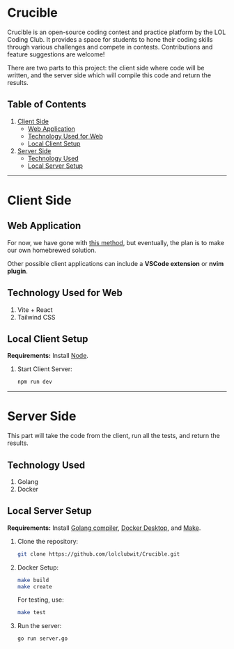 # Crucible

Crucible is an open-source coding contest and practice platform by the LOL Coding Club. It provides a space for students to hone their coding skills through various challenges and compete in contests. Contributions and feature suggestions are welcome!

There are two parts to this project: the client side where code will be written, and the server side which will compile this code and return the results.

## Table of Contents

1. [Client Side](#client-side)
    - [Web Application](#web-application)
    - [Technology Used for Web](#technology-used-for-web)
    - [Local Client Setup](#local-client-setup)
2. [Server Side](#server-side)
    - [Technology Used](#technology-used)
    - [Local Server Setup](#local-server-setup)

---

# Client Side

## Web Application

For now, we have gone with [this method](https://medium.com/front-end-weekly/how-to-build-your-own-codepen-app-a8a7140d52d7), but eventually, the plan is to make our own homebrewed solution.

Other possible client applications can include a **VSCode extension** or **nvim plugin**.

## Technology Used for Web

1. Vite + React
2. Tailwind CSS

## Local Client Setup

**Requirements:** Install [Node](https://nodejs.org/en/download/package-manager/current).

1. Start Client Server:

    ```bash
    npm run dev
    ```

---

# Server Side

This part will take the code from the client, run all the tests, and return the results.

## Technology Used

1. Golang
2. Docker

## Local Server Setup

**Requirements:** Install [Golang compiler](https://go.dev/doc/install), [Docker Desktop](https://www.docker.com/products/docker-desktop/), and [Make](https://gnuwin32.sourceforge.net/packages/make.htm).

1. Clone the repository:

    ```bash
    git clone https://github.com/lolclubwit/Crucible.git
    ```

2. Docker Setup:

    ```bash
    make build
    make create
    ```

    For testing, use:

    ```bash
    make test
    ```

3. Run the server:

    ```bash
    go run server.go
    ```
